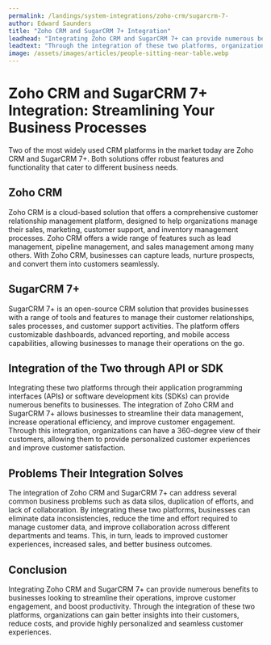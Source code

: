 ```yaml
---
permalink: /landings/system-integrations/zoho-crm/sugarcrm-7-
author: Edward Saunders
title: "Zoho CRM and SugarCRM 7+ Integration"
leadhead: "Integrating Zoho CRM and SugarCRM 7+ can provide numerous benefits to businesses looking to streamline their operations, improve customer engagement, and boost productivity"
leadtext: "Through the integration of these two platforms, organizations can gain better insights into their customers, reduce costs, and provide highly personalized and seamless customer experiences."
image: /assets/images/articles/people-sitting-near-table.webp
---
```

<div class="arttext">	<h1>Zoho CRM and SugarCRM 7+ Integration: Streamlining Your Business Processes</h1>
	<p>Two of the most widely used CRM platforms in the market today are Zoho CRM and SugarCRM 7+. Both solutions offer robust features and functionality that cater to different business needs. </p>
	<h2>Zoho CRM</h2>
	<p>Zoho CRM is a cloud-based solution that offers a comprehensive customer relationship management platform, designed to help organizations manage their sales, marketing, customer support, and inventory management processes. Zoho CRM offers a wide range of features such as lead management, pipeline management, and sales management among many others. With Zoho CRM, businesses can capture leads, nurture prospects, and convert them into customers seamlessly. </p>
	<h2>SugarCRM 7+</h2>
	<p>SugarCRM 7+ is an open-source CRM solution that provides businesses with a range of tools and features to manage their customer relationships, sales processes, and customer support activities. The platform offers customizable dashboards, advanced reporting, and mobile access capabilities, allowing businesses to manage their operations on the go. </p>
	<h2>Integration of the Two through API or SDK</h2>
	<p>Integrating these two platforms through their application programming interfaces (APIs) or software development kits (SDKs) can provide numerous benefits to businesses. The integration of Zoho CRM and SugarCRM 7+ allows businesses to streamline their data management, increase operational efficiency, and improve customer engagement. Through this integration, organizations can have a 360-degree view of their customers, allowing them to provide personalized customer experiences and improve customer satisfaction.</p>
	<h2>Problems Their Integration Solves</h2>
	<p>The integration of Zoho CRM and SugarCRM 7+ can address several common business problems such as data silos, duplication of efforts, and lack of collaboration. By integrating these two platforms, businesses can eliminate data inconsistencies, reduce the time and effort required to manage customer data, and improve collaboration across different departments and teams. This, in turn, leads to improved customer experiences, increased sales, and better business outcomes.</p>
	<h2>Conclusion</h2>
	<p>Integrating Zoho CRM and SugarCRM 7+ can provide numerous benefits to businesses looking to streamline their operations, improve customer engagement, and boost productivity. Through the integration of these two platforms, organizations can gain better insights into their customers, reduce costs, and provide highly personalized and seamless customer experiences.</p>
</div>